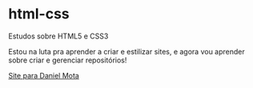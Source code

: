 # html-css
 Estudos sobre HTML5 e CSS3 

Estou na luta pra aprender a criar e estilizar sites, e agora vou aprender sobre criar e gerenciar repositórios!

<a href="https://gustavomotamacedo.github.io/html-css/mocce/daniel/index.html" target="_self" hreflang="pt-br" rel="next">Site para Daniel Mota </a>